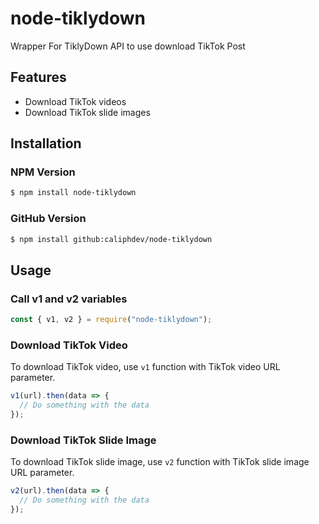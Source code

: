 # node-tiklydown 
Wrapper For TiklyDown API to use download TikTok Post

## Features
- Download TikTok videos
- Download TikTok slide images

## Installation 
### NPM Version 
```bash
$ npm install node-tiklydown 
```
### GitHub Version 
```bash
$ npm install github:caliphdev/node-tiklydown 
```

## Usage
### Call v1 and v2 variables 
```javascript
const { v1, v2 } = require("node-tiklydown");
```
### Download TikTok Video 
To download TikTok video, use `v1` function with TikTok video URL parameter. 
```javascript
v1(url).then(data => {
  // Do something with the data
});
```
### Download TikTok Slide Image 
To download TikTok slide image, use `v2` function with TikTok slide image URL parameter. 
```javascript
v2(url).then(data => {
  // Do something with the data
});
```
